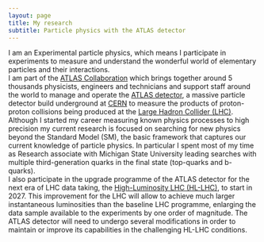 ```yaml
---
layout: page
title: My research
subtitle: Particle physics with the ATLAS detector
---
```


I am an Experimental particle physics, which means I participate in experiments to measure and understand the wonderful world of elementary particles and their interactions.  
I am part of the [ATLAS Collaboration](https://atlas.cern/discover/collaboration) which brings together around 5 thousands physicists, engineers and technicians and support staff around the world to manage and operate the [ATLAS detector](https://atlas.cern/discover/detector), a massive particle detector build underground at [CERN](https://home.cern/) to measure the products of proton-proton collisions being produced at the [Large Hadron Collider (LHC)](https://home.cern/science/accelerators/large-hadron-collider).  
Although I started my career measuring known physics processes to high precision my current research is focused on searching for new physics beyond the Standard Model (SM), the basic framework that captures our current knowledge of particle physics. In particular I spent most of my time as Research associate with Michigan State University leading searches with multiple third-generation quarks in the final state (top-quarks and b-quarks).  
I also participate in the upgrade programme of the ATLAS detector for the next era of LHC data taking, the [High-Luminosity LHC (HL-LHC)](https://hilumilhc.web.cern.ch/), to start in 2027. This improvement for the LHC will allow to achieve much larger instantaneous luminosities than the baseline LHC programme, enlarging the data sample available to the experiments by one order of magnitude. The ATLAS detector will need to undergo several modifications in order to maintain or improve its capabilities in the challenging HL-LHC conditions.
